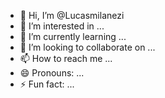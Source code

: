 - 👋 Hi, I’m @Lucasmilanezi
- 👀 I’m interested in ...
- 🌱 I’m currently learning ...
- 💞️ I’m looking to collaborate on ...
- 📫 How to reach me ...
- 😄 Pronouns: ...
- ⚡ Fun fact: ...

<!---
Lucasmilanezi/Lucasmilanezi is a ✨ special ✨ repository because its `README.md` (this file) appears on your GitHub profile.
You can click the Preview link to take a look at your changes.
--->
